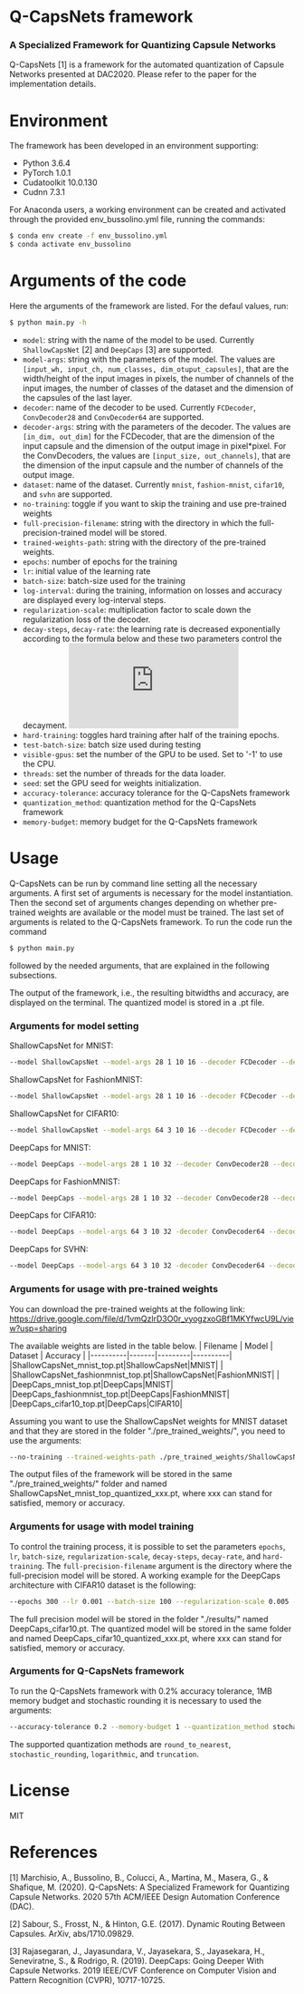 # Q-CapsNets framework 
### A Specialized Framework for Quantizing Capsule Networks 
Q-CapsNets [1] is a framework for the automated quantization of Capsule Networks presented at DAC2020. Please refer to the paper for the implementation details. 

# Environment 
The framework has been developed in an environment supporting: 

  - Python 3.6.4
  - PyTorch 1.0.1
  - Cudatoolkit 10.0.130
  - Cudnn 7.3.1
 
For Anaconda users, a working environment can be created and activated through the provided env_bussolino.yml file, running the commands: 
```sh
$ conda env create -f env_bussolino.yml
$ conda activate env_bussolino
```

# Arguments of the code 
Here the arguments of the framework are listed. For the defaul values, run: 
```sh
$ python main.py -h
```

  - `model`: string with the name of the model to be used. Currently `ShallowCapsNet` [2] and `DeepCaps` [3] are supported. 
  - `model-args`: string with the parameters of the model. The values are `[input_wh, input_ch, num_classes, dim_otuput_capsules]`, that are the width/height of the input images in pixels, the number of channels of the input images, the number of classes of the dataset and the dimension of the capsules of the last layer. 
  - `decoder`: name of the decoder to be used. Currently `FCDecoder`, `ConvDecoder28` and `ConvDecoder64` are supported. 
  - `decoder-args`: string with the parameters of the decoder. The values are `[in_dim, out_dim]` for the FCDecoder, that are the dimension of the input capsule and the dimension of the output image in pixel*pixel. For the ConvDecoders, the values are `[input_size, out_channels]`, that are the dimension of the input capsule and the number of channels of the output image. 
  - `dataset`: name of the dataset. Currently `mnist`, `fashion-mnist`, `cifar10`, and `svhn` are supported. 
  - `no-training`: toggle if you want to skip the training and use pre-trained weights 
  - `full-precision-filename`: string with the directory in which the full-precision-trained model will be stored. 
  - `trained-weights-path`: string with the directory of the pre-trained weights. 
  - `epochs`: number of epochs for the training 
  - `lr`: initial value of the learning rate 
  - `batch-size`: batch-size used for the training 
  - `log-interval`: during the training, information on losses and accuracy are displayed every log-interval steps. 
  - `regularization-scale`: multiplication factor to scale down the regularization loss of the decoder. 
  - `decay-steps`, `decay-rate`: the learning rate is decreased exponentially according to the formula below and these two parameters control the decayment. 
  ![equation](https://latex.codecogs.com/gif.latex?lr%20%3D%20lr_0%20%5Ccdot%20%5Cmbox%7Bdecay%5C_rate%7D%20%5E%20%7B%5Cfrac%7B%5Cmbox%7Btraining%5C_step%7D%7D%7B%5Cmbox%7Bdecay%5C_steps%7D%7D%7D)
  - `hard-training`: toggles hard training after half of the training epochs. 
  - `test-batch-size`: batch size used during testing 
  - `visible-gpus`: set the number of the GPU to be used. Set to '-1' to use the CPU. 
  - `threads`: set the number of threads for the data loader. 
  - `seed`: set the GPU seed for weights initialization. 
  - `accuracy-tolerance`: accuracy tolerance for the Q-CapsNets framework 
  - `quantization_method`: quantization method for the Q-CapsNets framework 
  - `memory-budget`: memory budget for the Q-CapsNets framework 

# Usage 
Q-CapsNets can be run by command line setting all the necessary arguments. A first set of arguments is necessary for the model instantiation. Then the second set of arguments changes depending on whether pre-trained weights are available or the model must be trained. The last set of arguments is related to the Q-CapsNets framework. To run the code run the command 

```sh 
$ python main.py 
```

followed by the needed arguments, that are explained in the following subsections. 

The output of the framework, i.e., the resulting bitwidths and accuracy, are displayed on the terminal. The quantized model is stored in a .pt file. 

### Arguments for model setting 
ShallowCapsNet for MNIST: 
```sh 
--model ShallowCapsNet --model-args 28 1 10 16 --decoder FCDecoder --decoder-args 16 784 --dataset mnist 
```
ShallowCapsNet for FashionMNIST: 
```sh 
--model ShallowCapsNet --model-args 28 1 10 16 --decoder FCDecoder --decoder-args 16 784 --dataset fashion-mnist
``` 
ShallowCapsNet for CIFAR10: 
```sh 
--model ShallowCapsNet --model-args 64 3 10 16 --decoder FCDecoder --decoder-args 16 4096 --dataset cifar10
``` 
DeepCaps for MNIST: 
```sh 
--model DeepCaps --model-args 28 1 10 32 --decoder ConvDecoder28 --decoder-args 32 1 --dataset mnist 
```
DeepCaps for FashionMNIST: 
```sh 
--model DeepCaps --model-args 28 1 10 32 --decoder ConvDecoder28 --decoder-args 32 1 --dataset fashion-mnist
```
DeepCaps for CIFAR10: 
```sh 
--model DeepCaps --model-args 64 3 10 32 -decoder ConvDecoder64 --decoder-args 32 3 --dataset cifar10
```
DeepCaps for SVHN: 
```sh 
--model DeepCaps --model-args 64 3 10 32 -decoder ConvDecoder64 --decoder-args 32 3 --dataset svhn
```
### Arguments for usage with pre-trained weights 
You can download the pre-trained weights at the following link: 
https://drive.google.com/file/d/1vmQzlrD3O0r_vyogzxoGBf1MKYfwcU9L/view?usp=sharing

The available weights are listed in the table below. 
| Filename | Model | Dataset | Accuracy |
|----------|-------|---------|----------|
|ShallowCapsNet_mnist_top.pt|ShallowCapsNet|MNIST|  |
|ShallowCapsNet_fashionmnist_top.pt|ShallowCapsNet|FashionMNIST|  |
|DeepCaps_mnist_top.pt|DeepCaps|MNIST|
|DeepCaps_fashionmnist_top.pt|DeepCaps|FashionMNIST|
|DeepCaps_cifar10_top.pt|DeepCaps|CIFAR10|

Assuming you want to use the ShallowCapsNet weights for MNIST dataset and that they are stored in the folder "./pre_trained_weights/", you need to use the arguments: 
```sh 
--no-training --trained-weights-path ./pre_trained_weights/ShallowCapsNet_mnist_top.pt 
```
The output files of the framework will be stored in the same  "./pre_trained_weights/" folder and named ShallowCapsNet_mnist_top_quantized_xxx.pt, where xxx can stand for satisfied, memory or accuracy. 
### Arguments for usage with model training 
To control the training process, it is possible to set the parameters `epochs`, `lr`, `batch-size`, `regularization-scale`, `decay-steps`, `decay-rate`, and `hard-training`. The `full-precision-filename` argument is the directory where the full-precision model will be stored. A working example for the DeepCaps architecture with CIFAR10 dataset is the following: 
```sh 
--epochs 300 --lr 0.001 --batch-size 100 --regularization-scale 0.005 --decay-steps 6000 --decay-rate 0.96 --hard-training --full-precision-filename ./results/DeepCaps_cifar10.pt
```

The full precision model will be stored in the folder "./results/" named DeepCaps_cifar10.pt. The quantized model will be stored in the same folder and named DeepCaps_cifar10_quantized_xxx.pt, where xxx can stand for satisfied, memory or accuracy. 

### Arguments for Q-CapsNets framework 
To run the Q-CapsNets framework with 0.2% accuracy tolerance, 1MB memory budget and stochastic rounding it is necessary to used the arguments: 
```sh 
--accuracy-tolerance 0.2 --memory-budget 1 --quantization_method stochastic_rounding
```
The supported quantization methods are `round_to_nearest`, `stochastic_rounding`, `logarithmic`, and `truncation`. 

# License
MIT

# References 
[1] Marchisio, A., Bussolino, B., Colucci, A., Martina, M., Masera, G., & Shafique, M. (2020). Q-CapsNets: A Specialized Framework for Quantizing Capsule Networks. 2020 57th ACM/IEEE Design Automation Conference (DAC).

[2] Sabour, S., Frosst, N., & Hinton, G.E. (2017). Dynamic Routing Between Capsules. ArXiv, abs/1710.09829.

[3] Rajasegaran, J., Jayasundara, V., Jayasekara, S., Jayasekara, H., Seneviratne, S., & Rodrigo, R. (2019). DeepCaps: Going Deeper With Capsule Networks. 2019 IEEE/CVF Conference on Computer Vision and Pattern Recognition (CVPR), 10717-10725.
